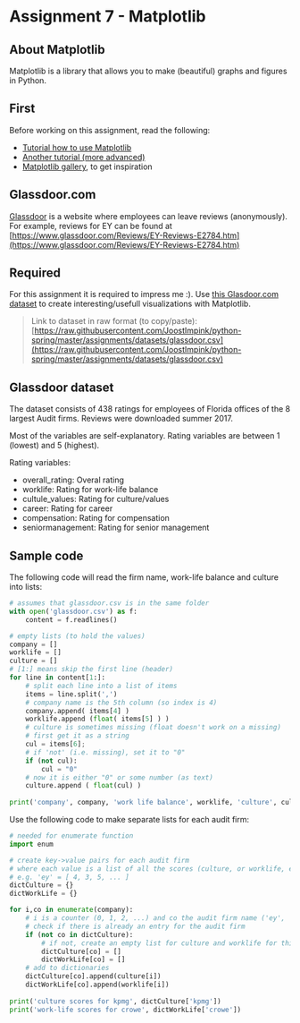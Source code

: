 # Assignment 7 - Matplotlib

## About Matplotlib

Matplotlib is a library that allows you to make (beautiful) graphs and figures in Python.

## First

Before working on this assignment, read the following:

- [Tutorial how to use Matplotlib](https://www.datacamp.com/community/tutorials/matplotlib-tutorial-python)
- [Another tutorial (more advanced)](https://github.com/rougier/matplotlib-tutorial#bar-plots)
- [Matplotlib gallery](https://matplotlib.org/gallery.html), to get inspiration

## Glassdoor.com

[Glassdoor](www.glassdoor.com) is a website where employees can leave reviews (anonymously). For example, reviews for EY can be found at [https://www.glassdoor.com/Reviews/EY-Reviews-E2784.htm](https://www.glassdoor.com/Reviews/EY-Reviews-E2784.htm)

## Required

For this assignment it is required to impress me :). Use [this Glasdoor.com dataset](datasets/glassdoor.csv) to create interesting/usefull visualizations with Matplotlib.

> Link to dataset in raw format (to copy/paste): [https://raw.githubusercontent.com/JoostImpink/python-spring/master/assignments/datasets/glassdoor.csv](https://raw.githubusercontent.com/JoostImpink/python-spring/master/assignments/datasets/glassdoor.csv)

## Glassdoor dataset

The dataset consists of 438 ratings for employees of Florida offices of the 8 largest Audit firms. Reviews were downloaded summer 2017. 

Most of the variables are self-explanatory. Rating variables are between 1 (lowest) and 5 (highest).

Rating variables:

- overall_rating: Overal rating
- worklife: Rating for work-life balance
- cultule_values: Rating for culture/values
- career: Rating for career
- compensation: Rating for compensation
- seniormanagement: Rating for senior management

## Sample code

The following code will read the firm name, work-life balance and culture into lists:

```python
# assumes that glassdoor.csv is in the same folder
with open('glassdoor.csv') as f:
    content = f.readlines()

# empty lists (to hold the values)
company = []
worklife = []
culture = []
# [1:] means skip the first line (header)
for line in content[1:]:
    # split each line into a list of items 
    items = line.split(',')
    # company name is the 5th column (so index is 4)
    company.append( items[4] )
    worklife.append (float( items[5] ) )
    # culture is sometimes missing (float doesn't work on a missing)
    # first get it as a string
    cul = items[6];
    # if 'not' (i.e. missing), set it to "0"
    if (not cul):
        cul = "0"
    # now it is either "0" or some number (as text)
    culture.append ( float(cul) ) 
    
print('company', company, 'work life balance', worklife, 'culture', culture)  
```

Use the following code to make  separate lists for each audit firm:

```python
# needed for enumerate function
import enum

# create key->value pairs for each audit firm
# where each value is a list of all the scores (culture, or worklife, etc)
# e.g. 'ey' = [ 4, 3, 5, ... ]
dictCulture = {}
dictWorkLife = {}

for i,co in enumerate(company):
    # i is a counter (0, 1, 2, ...) and co the audit firm name ('ey', 'pwc', etc)    
    # check if there is already an entry for the audit firm
    if (not co in dictCulture):
        # if not, create an empty list for culture and worklife for this audit firm
        dictCulture[co] = []
        dictWorkLife[co] = []
    # add to dictionaries
    dictCulture[co].append(culture[i])
    dictWorkLife[co].append(worklife[i])    
    
print('culture scores for kpmg', dictCulture['kpmg'])
print('work-life scores for crowe', dictWorkLife['crowe'])
```